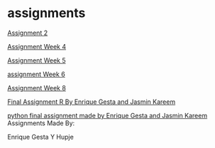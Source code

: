 # assignments

[Assignment 2](https://github.com/enriquegestayhupje/assignments/blob/master/Assignment_week_2%20(2).ipynb)


[Assignment Week 4](https://github.com/enriquegestayhupje/assignments/blob/master/Assignment_week_4%20(1).ipynb)


[Assignment Week 5](https://github.com/enriquegestayhupje/assignments/blob/master/Assignment_week_5%20(1).ipynb)

[assignment Week 6](https://github.com/enriquegestayhupje/assignments/blob/master/assignment4.ipynb)

[Assignment Week 8](https://github.com/enriquegestayhupje/assignments/blob/master/assignment5%20(1).ipynb)

[Final Assignment R By Enrique Gesta and Jasmin Kareem](https://github.com/enriquegestayhupje/assignments/blob/master/OECD_R_exam%2B%25282%2529.ipynb)

[python final assignment made by Enrique Gesta and Jasmin Kareem](https://github.com/enriquegestayhupje/assignments/blob/master/Final_Assignment_Python_1_students%2B%25283%2529.ipynb)
Assignments Made By:

Enrique Gesta Y Hupje
